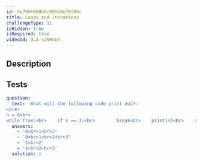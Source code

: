 ```yaml
---
id: 5e7b9f060b6c005b0e76f05c
title: Loops and Iterations
challengeType: 11
isHidden: true
isRequired: true
videoId: dLA-szNRnUY
---
```


## Description
<section id='description'>

</section>

## Tests
<section id='tests'>

```yml
question:
  text: 'What will the following code print out?:
<pre>
n = 0<br>
while True:<br>    if n == 3:<br>        break<br>    print(n)<br>    n = n + 1</pre>'
  answers:
    - '0<br>1<br>2'
    - '0<br>1<br>2<br>3'
    - '1<br>2'
    - '1<br>2<br>3'
  solution: 1
```

</section>
